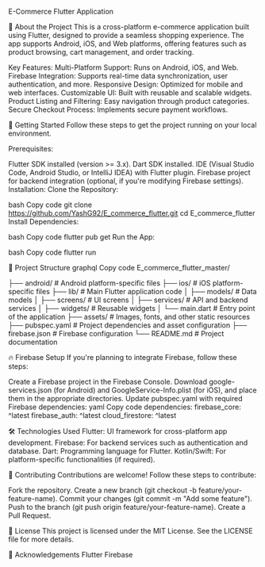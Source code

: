E-Commerce Flutter Application


📱 About the Project
This is a cross-platform e-commerce application built using Flutter, designed to provide a seamless shopping experience. The app supports Android, iOS, and Web platforms, offering features such as product browsing, cart management, and order tracking.

Key Features:
Multi-Platform Support: Runs on Android, iOS, and Web.
Firebase Integration: Supports real-time data synchronization, user authentication, and more.
Responsive Design: Optimized for mobile and web interfaces.
Customizable UI: Built with reusable and scalable widgets.
Product Listing and Filtering: Easy navigation through product categories.
Secure Checkout Process: Implements secure payment workflows.


🚀 Getting Started
Follow these steps to get the project running on your local environment.

Prerequisites:

Flutter SDK installed (version >= 3.x).
Dart SDK installed.
IDE (Visual Studio Code, Android Studio, or IntelliJ IDEA) with Flutter plugin.
Firebase project for backend integration (optional, if you're modifying Firebase settings).
Installation:
Clone the Repository:

bash
Copy code
git clone https://github.com/YashG92/E_commerce_flutter.git
cd E_commerce_flutter
Install Dependencies:

bash
Copy code
flutter pub get
Run the App:

bash
Copy code
flutter run


📂 Project Structure
graphql
Copy code
E_commerce_flutter_master/


├── android/           # Android platform-specific files
├── ios/               # iOS platform-specific files
├── lib/               # Main Flutter application code
│   ├── models/        # Data models
│   ├── screens/       # UI screens
│   ├── services/      # API and backend services
│   ├── widgets/       # Reusable widgets
│   └── main.dart      # Entry point of the application
├── assets/            # Images, fonts, and other static resources
├── pubspec.yaml       # Project dependencies and asset configuration
├── firebase.json      # Firebase configuration
└── README.md          # Project documentation


🔥 Firebase Setup
If you're planning to integrate Firebase, follow these steps:

Create a Firebase project in the Firebase Console.
Download google-services.json (for Android) and GoogleService-Info.plist (for iOS), and place them in the appropriate directories.
Update pubspec.yaml with required Firebase dependencies:
yaml
Copy code
dependencies:
firebase_core: ^latest
firebase_auth: ^latest
cloud_firestore: ^latest


🛠️ Technologies Used
Flutter: UI framework for cross-platform app development.
Firebase: For backend services such as authentication and database.
Dart: Programming language for Flutter.
Kotlin/Swift: For platform-specific functionalities (if required).


🤝 Contributing
Contributions are welcome! Follow these steps to contribute:

Fork the repository.
Create a new branch (git checkout -b feature/your-feature-name).
Commit your changes (git commit -m "Add some feature").
Push to the branch (git push origin feature/your-feature-name).
Create a Pull Request.


📝 License
This project is licensed under the MIT License. See the LICENSE file for more details.


🌟 Acknowledgements
Flutter
Firebase

